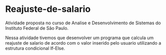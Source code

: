 # Reajuste-de-salario
Atividade proposta no curso de Analise e Desenvolvimento de Sistemas do Instituto Federal de São Paulo. 

Nessa atividade tivemos que desenvolver um programa que calcula um reajuste de salario de acordo com o valor inserido pelo usuario utilizando a estrutura condicional If-Else.

